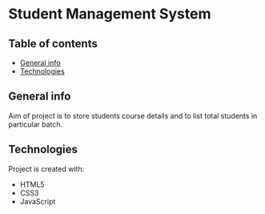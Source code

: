 # Student Management System

## Table of contents
* [General info](##general-info)
* [Technologies](##technologies)

## General info
Aim of project is to store students course details and to list total students in particular batch.

## Technologies
Project is created with:
* HTML5
* CSS3
* JavaScript